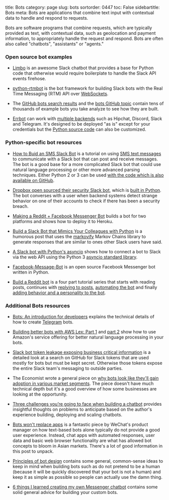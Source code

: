 title: Bots
category: page
slug: bots
sortorder: 0447
toc: False
sidebartitle: Bots
meta: Bots are applications that combine text input with contextual data to handle and respond to requests.


Bots are software programs that combine requests, which are typically 
provided as text, with contextual data, such as geolocation and payment 
information, to appropriately handle the request and respond. Bots are
often also called "chatbots", "assistants" or "agents."


### Open source bot examples
* [Limbo](https://github.com/llimllib/limbo) is an awesome Slack chatbot 
  that provides a base for Python code that otherwise would require 
  boilerplate to handle the Slack API events firehose.

* [python-rtmbot](https://github.com/slackhq/python-rtmbot) is the bot
  framework for building Slack bots with the Real Time Messaging (RTM) API
  over [WebSockets](/websockets.html).

* The 
  [GitHub bots search results](https://github.com/search?utf8=%E2%9C%93&q=bots)
  and the [bots GitHub topic](https://github.com/topics/bots) contain tens of
  thousands of example bots you take analyze to see how they are built.

* [Errbot](http://errbot.io/en/latest/) can work with 
  [multiple backends](http://errbot.io/en/latest/features.html) such
  as Hipchat, Discord, Slack and Telegram. It's designed to be deployed
  "as is" except for your credentials but the 
  [Python source code](https://github.com/errbotio/errbot) 
  can also be customized.


### Python-specific bot resources
* [How to Buid an SMS Slack Bot](https://www.twilio.com/blog/2016/05/build-sms-slack-bot-python.html)
  is a tutorial on using 
  [SMS text messages](/blog/send-sms-text-messages-python.html) 
  to communicate with a Slack bot that can post and receive messages. The
  bot is a good base for a more complicated Slack bot that could use
  natural language processing or other more advanced parsing techniques.
  Either Python 2 or 3 can be used 
  [with the code which is also available on GitHub](https://github.com/mattmakai/slack-api-python-examples).

* [Dropbox open sourced their security Slack bot](https://blogs.dropbox.com/tech/2017/02/meet-securitybot-open-sourcing-automated-security-at-scale/),
  which is [built in Python](https://github.com/dropbox/securitybot).
  The bot converses with a user when backend systems detect strange behavior on
  one of their accounts to check if there has been a security breach.

* [Making a Reddit + Facebook Messenger Bot](https://pythontips.com/2017/04/13/making-a-reddit-facebook-messenger-bot/)
  builds a bot for two platforms and shows how to deploy it to Heroku.

* [Build a Slack Bot that Mimics Your Colleagues with Python](http://hirelofty.com/blog/how-build-slack-bot-mimics-your-colleague/)
  is a humorous post that uses the 
  [markovify](https://github.com/jsvine/markovify) Markov Chains library to 
  generate responses that are similar to ones other Slack users have said.

* [A Slack bot with Python's asyncio](https://medium.com/@greut/a-slack-bot-with-pythons-3-5-asyncio-ad766d8b5d8f)
  shows how to connect a bot to Slack via the web API using the Python 3
  [asyncio standard library](https://docs.python.org/3/library/asyncio.html).

* [Facebook-Message-Bot](https://github.com/enginebai/Facebook-Message-Bot)
  is an open source Facebook Messenger bot written in Python.

* [Build a Reddit bot](https://www.pythonforengineers.com/build-a-reddit-bot-part-1/)
  is a four part tutorial series that starts with reading posts, continues
  with 
  [replying to posts](https://www.pythonforengineers.com/build-a-reddit-bot-part-2-reply-to-posts/),
  [automating the bot](https://www.pythonforengineers.com/build-a-reddit-bot-part-3-automate-your-bot/)
  and finally
  [adding behavior and a personality to the bot](https://www.pythonforengineers.com/build-marvin-the-depressed-reddit-bot-in-python/).


### Additional Bots resources
* [Bots: An introduction for developers](https://core.telegram.org/bots)
  explains the technical details of how to create 
  [Telegram](https://telegram.org/) bots.

* [Building better bots with AWS Lex: Part 1](https://aws.amazon.com/blogs/machine-learning/building-better-bots/)
  and 
  [part 2](https://aws.amazon.com/blogs/machine-learning/building-better-bots-part-2/)
  show how to use Amazon's service offering for better natural language
  processing in your bots.

* [Slack bot token leakage exposing business critical information](https://labs.detectify.com/2016/04/28/slack-bot-token-leakage-exposing-business-critical-information/)
  is a detailed look at a search on GitHub for Slack tokens that are used
  mostly for bots but must be kept secret. Otherwise those tokens expose 
  the entire Slack team's messaging to outside parties.

* The Economist wrote a general piece on 
  [why bots look like they'll gain adoption in various market segments](http://www.economist.com/news/business-and-finance/21696477-market-apps-maturing-now-one-text-based-services-or-chatbots-looks-poised).
  The piece doesn't have much technical depth but it's a good overview of
  how some businesses are looking at the opportunity.

* [Three challenges you’re going to face when building a chatbot](https://blog.infermedica.com/three-challenges-youre-going-to-face-when-building-a-chatbot/)
  provides insightful thoughts on problems to anticipate based on the
  author's experience building, deploying and scaling chatbots.

* [Bots won't replace apps](http://dangrover.com/blog/2016/04/20/bots-wont-replace-apps.html)
  is a fantastic piece by WeChat's product manager on how text-based bots 
  alone typically do not provide a good user experience. Instead, chat
  apps with automated responses, user data and basic web browser 
  functionality are what has allowed bot concepts to bloom in Asian markets.
  There's a lot of good information in this post to unpack.

* [Principles of bot design](https://www.intercom.com/blog/principles-bot-design/)
  contains some general, common-sense ideas to keep in mind when building
  bots such as do not pretend to be a human (because it will be quickly 
  discovered that your bot is not a human) and keep it as simple as possible
  so people can actually use the damn thing.

* [6 things I learned creating my own Messenger chatbot](https://kilianvalkhof.com/2017/chatbots/6-things-i-learned-creating-my-own-messenger-chatbot/)
  contains some solid general advice for building your custom bots.
